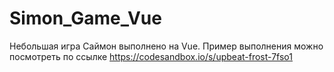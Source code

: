 # Simon_Game_Vue
Небольшая игра Саймон выполнено на Vue.
Пример выполнения можно посмотреть по ссылке https://codesandbox.io/s/upbeat-frost-7fso1
